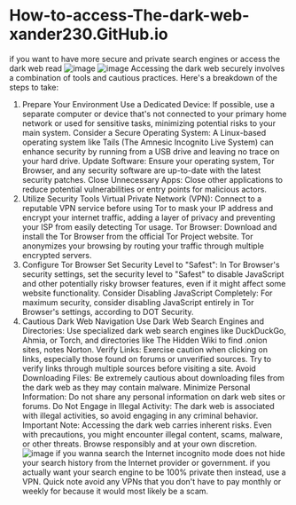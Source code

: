 # How-to-access-The-dark-web-xander230.GitHub.io
if you want to have more secure and private search engines or access the dark web read ![image](https://github.com/user-attachments/assets/c77ce266-1299-4015-9aa6-8e45907cf47b)
![image](https://github.com/user-attachments/assets/40669249-77b7-403c-bc79-25013cd7a503) 
Accessing the dark web securely involves a combination of tools and cautious practices. Here's a breakdown of the steps to take: 
1. Prepare Your Environment
Use a Dedicated Device: If possible, use a separate computer or device that's not connected to your primary home network or used for sensitive tasks, minimizing potential risks to your main system.
Consider a Secure Operating System: A Linux-based operating system like Tails (The Amnesic Incognito Live System) can enhance security by running from a USB drive and leaving no trace on your hard drive.
Update Software: Ensure your operating system, Tor Browser, and any security software are up-to-date with the latest security patches.
Close Unnecessary Apps: Close other applications to reduce potential vulnerabilities or entry points for malicious actors. 
2. Utilize Security Tools
Virtual Private Network (VPN): Connect to a reputable VPN service before using Tor to mask your IP address and encrypt your internet traffic, adding a layer of privacy and preventing your ISP from easily detecting Tor usage.
Tor Browser: Download and install the Tor Browser from the official Tor Project website. Tor anonymizes your browsing by routing your traffic through multiple encrypted servers. 
3. Configure Tor Browser
Set Security Level to "Safest": In Tor Browser's security settings, set the security level to "Safest" to disable JavaScript and other potentially risky browser features, even if it might affect some website functionality.
Consider Disabling JavaScript Completely: For maximum security, consider disabling JavaScript entirely in Tor Browser's settings, according to DOT Security. 
4. Cautious Dark Web Navigation
Use Dark Web Search Engines and Directories: Use specialized dark web search engines like DuckDuckGo, Ahmia, or Torch, and directories like The Hidden Wiki to find .onion sites, notes Norton.
Verify Links: Exercise caution when clicking on links, especially those found on forums or unverified sources. Try to verify links through multiple sources before visiting a site.
Avoid Downloading Files: Be extremely cautious about downloading files from the dark web as they may contain malware.
Minimize Personal Information: Do not share any personal information on dark web sites or forums.
Do Not Engage in Illegal Activity: The dark web is associated with illegal activities, so avoid engaging in any criminal behavior. 
Important Note: Accessing the dark web carries inherent risks. Even with precautions, you might encounter illegal content, scams, malware, or other threats. Browse responsibly and at your own discretion.
![image](https://github.com/user-attachments/assets/82a42c9d-17bc-4dce-9dbc-d06211d63820)
if you wanna search the Internet incognito mode does not hide your search history from the Internet provider or government. if you actually want your search engine to be 100% private
then instead, use a VPN. Quick note avoid any VPNs that you don't have to pay monthly or weekly for because it would most likely be a scam.

